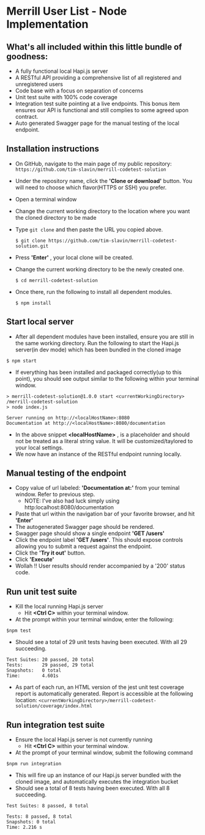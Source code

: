 # Merrill User List - Node Implementation

## What's all included within this little bundle of goodness:
- A fully functional local Hapi.js server 
- A RESTful API providing a comprehensive list of all registered and unregistered users
- Code base with a focus on separation of concerns
- Unit test suite with 100% code coverage
- Integration test suite pointing at a live endpoints.  This bonus item ensures our API is functional and still complies to some agreed upon contract.
- Auto generated Swagger page for the manual testing of the local endpoint.

## Installation instructions
- On GitHub, navigate to the main page of my public repository: `https://github.com/tim-slavin/merrill-codetest-solution`
- Under the repository name, click the **'Clone or download'** button.  You will need to choose which flavor(HTTPS or SSH) you prefer.
- Open a terminal window
- Change the current working directory to the location where you want the cloned directory to be made
- Type `git clone` and then paste the URL you copied above.
  
  ```` 
  $ git clone https://github.com/tim-slavin/merrill-codetest-solution.git 
  ````
- Press **'Enter'** , your local clone will be created.
- Change the current working directory to be the newly created one.
  ````
  $ cd merrill-codetest-solution
  ````
- Once there, run the following to install all dependent modules.
  ````
  $ npm install
  ````

## Start local server
- After all dependent modules have been installed, ensure you are still in the same working directory. Run the following to start the Hapi.js server(in dev mode) which has been bundled in the cloned image

````
$ npm start
````
- If everything has been installed and packaged correctly(up to this point), you should see output similar to the following within your terminal window.

````
> merrill-codetest-solution@1.0.0 start <currentWorkingDirectory> /merrill-codetest-solution
> node index.js

Server running on http://<localHostName>:8080
Documentation at http://<localHostName>:8080/documentation
````
- In the above snippet **&lt;localHostName&gt;** , is a placeholder and should not be treated as a literal string value.  It will be customized/taylored to your local settings.
- We now have an instance of the RESTful endpoint running locally.

## Manual testing of the endpoint
- Copy value of url labeled: **'Documentation at:'** from your teminal window.  Refer to previous step.
  - NOTE: I've also had luck simply using  http:localhost:8080/documentation 
- Paste that url within the navigation bar of your favorite browser, and hit **'Enter'**
- The autogenerated Swagger page should be rendered.
- Swagger page should show a single endpoint **'GET /users'**
- Click the endpoint label **'GET /users'**.  This should expose controls allowing you to submit a request against the endpoint.
- Click the **'Try it out'** button.
- Click **'Execute'**
- Wollah !! User results should render accompanied by a '200' status code.

## Run unit test suite
- Kill the local running Hapi.js server
  - Hit **&lt;Ctrl C&gt;** within your terminal window.
- At the prompt within your terminal window, enter the following:
````
$npm test
````
- Should see a total of 29 unit tests having been executed.  With all 29 succeeding.  
````
Test Suites: 20 passed, 20 total
Tests:       29 passed, 29 total
Snapshots:   0 total
Time:        4.601s
````
- As part of each run, an HTML version of the jest unit test coverage report is automatically generated.  Report is accessible at the following location: `<currentWorkingDirectory>/merrill-codetest-solution/coverage/index.html`

## Run integration test suite
- Ensure the local Hapi.js server is not currently running
  - Hit **&lt;Ctrl C&gt;** within your terminal window.
- At the prompt of your terminal window, submit the following command
````
$npm run integration
````
- This will fire up an instance of our Hapi.js server bundled with the cloned image, and automatically executes the integration bucket
- Should see a total of 8 tests having been executed.  With all 8 succeeding.
````
Test Suites: 8 passed, 8 total

Tests: 8 passed, 8 total
Snapshots: 0 total
Time: 2.216 s
````

